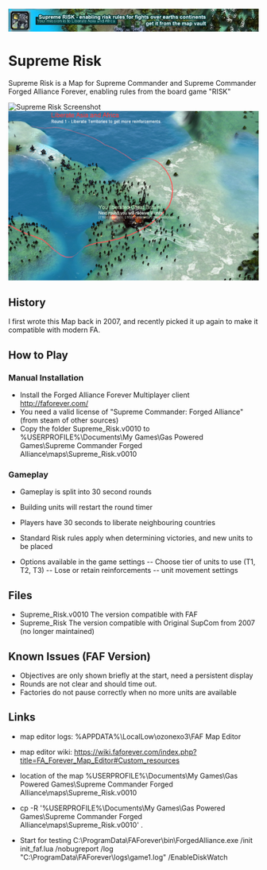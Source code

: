 ![Supreme Risk Banner](promo/signature3.jpg)

# Supreme Risk

Supreme Risk is a Map for Supreme Commander and Supreme Commander Forged Alliance Forever, enabling rules from the board game "RISK"

![Supreme Risk Screenshot](promo/Risk%20Screenshots/Board3.png)
![Supreme Risk Screenshot](promo/Risk%20Screenshots/board5.png)

## History

I first wrote this Map back in 2007, and recently picked it up again to make it compatible with modern FA.

## How to Play
### Manual Installation

- Install the Forged Alliance Forever Multiplayer client http://faforever.com/ 
- You need a valid license of "Supreme Commander: Forged Alliance" (from steam of other sources)
- Copy the folder Supreme_Risk.v0010 to %USERPROFILE%\Documents\My Games\Gas Powered Games\Supreme Commander Forged Alliance\maps\Supreme_Risk.v0010

### Gameplay

- Gameplay is split into 30 second rounds
- Building units will restart the round timer
- Players have 30 seconds to liberate neighbouring countries
- Standard Risk rules apply when determining victories, and new units to be placed

- Options available in the game settings
-- Choose tier of units to use (T1, T2, T3)
-- Lose or retain reinforcements
-- unit movement settings

## Files

- Supreme_Risk.v0010 The version compatible with FAF
- Supreme_Risk	The version compatible with Original SupCom from 2007 (no longer maintained)


## Known Issues (FAF Version)

- Objectives are only shown briefly at the start, need a persistent display
- Rounds are not clear and should time out.
- Factories do not pause correctly when no more units are available

## Links

- map editor logs: %APPDATA%\LocalLow\ozonexo3\FAF Map Editor
- map editor wiki: https://wiki.faforever.com/index.php?title=FA_Forever_Map_Editor#Custom_resources

- location of the map %USERPROFILE%\Documents\My Games\Gas Powered Games\Supreme Commander Forged Alliance\maps\Supreme_Risk.v0010

- cp -R '%USERPROFILE%\Documents\My Games\Gas Powered Games\Supreme Commander Forged Alliance\maps\Supreme_Risk.v0010' .

- Start for testing C:\ProgramData\FAForever\bin\ForgedAlliance.exe /init init_faf.lua /nobugreport /log "C:\ProgramData\FAForever\logs\game1.log" /EnableDiskWatch